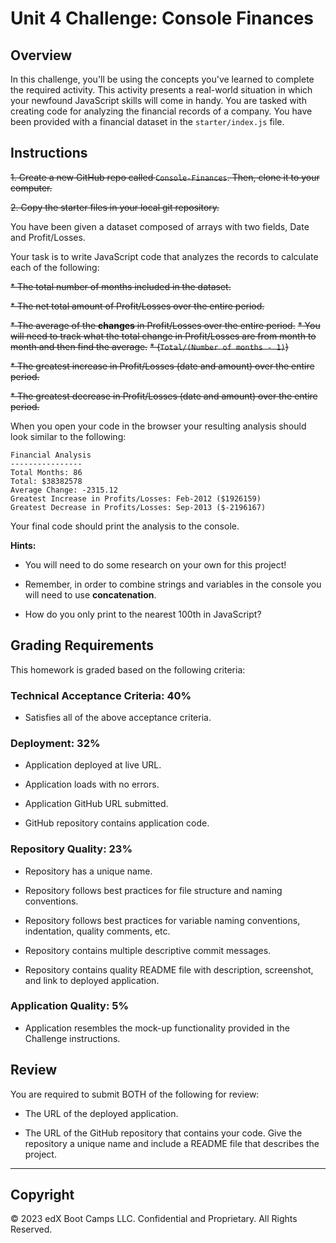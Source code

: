 # Unit 4 Challenge: Console Finances

## Overview

In this challenge, you'll be using the concepts you've learned to complete the required activity. This activity presents a real-world situation in which your newfound JavaScript skills will come in handy. You are tasked with creating code for analyzing the financial records of a company. You have been provided with a financial dataset in the `starter/index.js` file.

## Instructions

~~1. Create a new GitHub repo called `Console-Finances`. Then, clone it to your computer.~~

~~2. Copy the starter files in your local git repository.~~

You have been given a dataset composed of arrays with two fields, Date and Profit/Losses.

Your task is to write JavaScript code that analyzes the records to calculate each of the following:

~~* The total number of months included in the dataset.~~

~~* The net total amount of Profit/Losses over the entire period.~~

~~* The average of the **changes** in Profit/Losses over the entire period.~~
  ~~* You will need to track what the total change in Profit/Losses are from month to month and then find the average.~~
  ~~* (`Total/(Number of months - 1)`)~~

~~* The greatest increase in Profit/Losses (date and amount) over the entire period.~~

~~* The greatest decrease in Profit/Losses (date and amount) over the entire period.~~

When you open your code in the browser your resulting analysis should look similar to the following:

  ```text
  Financial Analysis 
  ----------------
  Total Months: 86
  Total: $38382578
  Average Change: -2315.12
  Greatest Increase in Profits/Losses: Feb-2012 ($1926159)
  Greatest Decrease in Profits/Losses: Sep-2013 ($-2196167)
  ```

Your final code should print the analysis to the console.

**Hints:**

* You will need to do some research on your own for this project!

* Remember, in order to combine strings and variables in the console you will need to use **concatenation**.

* How do you only print to the nearest 100th in JavaScript?

## Grading Requirements

This homework is graded based on the following criteria:

### Technical Acceptance Criteria: 40%

* Satisfies all of the above acceptance criteria.

### Deployment: 32%

* Application deployed at live URL.

* Application loads with no errors.

* Application GitHub URL submitted.

* GitHub repository contains application code.

### Repository Quality: 23%

* Repository has a unique name.

* Repository follows best practices for file structure and naming conventions.

* Repository follows best practices for variable naming conventions, indentation, quality comments, etc.

* Repository contains multiple descriptive commit messages.

* Repository contains quality README file with description, screenshot, and link to deployed application.

### Application Quality: 5%

* Application resembles the mock-up functionality provided in the Challenge instructions.

## Review

You are required to submit BOTH of the following for review:

* The URL of the deployed application.

* The URL of the GitHub repository that contains your code. Give the repository a unique name and include a README file that describes the project.

---

## Copyright

© 2023 edX Boot Camps LLC. Confidential and Proprietary. All Rights Reserved.
